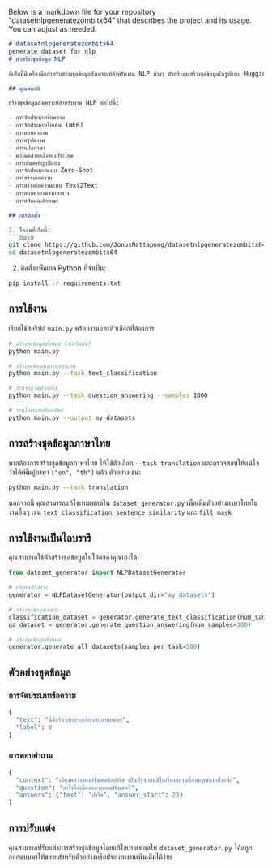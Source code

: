 Below is a markdown file for your repository "datasetnlpgeneratezombitx64" that describes the project and its usage. You can adjust as needed.

```markdown name=README.md
# datasetnlpgeneratezombitx64
generate dataset for nlp
# ตัวสร้างชุดข้อมูล NLP

ที่เก็บนี้มีเครื่องมือสำหรับสร้างชุดข้อมูลสังเคราะห์สำหรับงาน NLP ต่างๆ ตัวสร้างจะสร้างชุดข้อมูลในรูปแบบ Hugging Face Datasets ทำให้พร้อมใช้งานกับไลบรารี 🤗 Transformers

## คุณสมบัติ

สร้างชุดข้อมูลสังเคราะห์สำหรับงาน NLP ต่อไปนี้:

- การจัดประเภทข้อความ
- การจัดประเภทโทเค็น (NER) 
- การตอบคำถาม
- การสรุปความ
- การแปลภาษา
- ความคล้ายคลึงของประโยค
- การเติมคำที่ถูกปิดบัง
- การจัดประเภทแบบ Zero-Shot
- การสร้างข้อความ
- การสร้างข้อความแบบ Text2Text
- การตอบคำถามจากตาราง
- การสกัดคุณลักษณะ

## การติดตั้ง

1. โคลนที่เก็บนี้:
```bash
git clone https://github.com/JonusNattapong/datasetnlpgeneratezombitx64.git
cd datasetnlpgeneratezombitx64
```

2. ติดตั้งแพ็คเกจ Python ที่จำเป็น:
```bash
pip install -r requirements.txt
```

## การใช้งาน

เรียกใช้สคริปต์ `main.py` พร้อมงานและตัวเลือกที่ต้องการ

```bash
# สร้างชุดข้อมูลทั้งหมด (ค่าเริ่มต้น)
python main.py

# สร้างชุดข้อมูลเฉพาะประเภท
python main.py --task text_classification

# ระบุจำนวนตัวอย่าง
python main.py --task question_answering --samples 1000

# ระบุไดเรกทอรีผลลัพธ์
python main.py --output my_datasets
```

## การสร้างชุดข้อมูลภาษาไทย

หากต้องการสร้างชุดข้อมูลภาษาไทย ให้ใช้ตัวเลือก `--task translation` และตรวจสอบให้แน่ใจว่าได้เพิ่มคู่ภาษา `("en", "th")` แล้ว ตัวอย่างเช่น:

```bash
python main.py --task translation
```

นอกจากนี้ คุณสามารถแก้ไขเทมเพลตใน `dataset_generator.py` เพื่อเพิ่มตัวอย่างภาษาไทยในงานอื่นๆ เช่น `text_classification`, `sentence_similarity` และ `fill_mask`

## การใช้งานเป็นไลบรารี

คุณสามารถใช้ตัวสร้างชุดข้อมูลในโค้ดของคุณเองได้:
```python
from dataset_generator import NLPDatasetGenerator

# เริ่มต้นตัวสร้าง
generator = NLPDatasetGenerator(output_dir="my_datasets")

# สร้างชุดข้อมูลเฉพาะ
classification_dataset = generator.generate_text_classification(num_samples=500)
qa_dataset = generator.generate_question_answering(num_samples=300)

# สร้างชุดข้อมูลทั้งหมด
generator.generate_all_datasets(samples_per_task=500)
```

## ตัวอย่างชุดข้อมูล

### การจัดประเภทข้อความ
```python
{
  "text": "นี่คือรีวิวเชิงบวกเกี่ยวกับภาพยนตร์",
  "label": 0
}
```

### การตอบคำถาม
```python
{
  "context": "เมืองหลวงของฝรั่งเศสคือปารีส เป็นที่รู้จักกันดีในเรื่องสถานที่สำคัญเช่นหอไอเฟล",
  "question": "อะไรคือเมืองหลวงของฝรั่งเศส?",
  "answers": {"text": "ปารีส", "answer_start": 23}
}
```

## การปรับแต่ง

คุณสามารถปรับแต่งการสร้างชุดข้อมูลโดยแก้ไขเทมเพลตใน `dataset_generator.py` โค้ดถูกออกแบบมาให้ขยายสำหรับตัวอย่างหรือประเภทงานเพิ่มเติมได้ง่าย
``` 